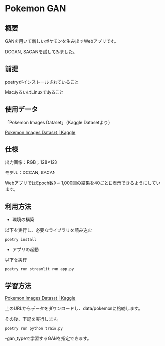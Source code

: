 # Pokemon GAN

## 概要
GANを用いて新しいポケモンを生み出すWebアプリです。

DCGAN, SAGANを試してみました。

## 前提
poetryがインストールされていること

MacあるいはLinuxであること

## 使用データ
「Pokemon Images Dataset」（Kaggle Datasetより）

[Pokemon Images Dataset | Kaggle](https://www.kaggle.com/kvpratama/pokemon-images-dataset)

## 仕様
出力画像：RGB；128×128

モデル：DCGAN, SAGAN

WebアプリではEpoch数0 ~ 1,000回の結果を40ごとに表示できるようにしています。

## 利用方法

* 環境の構築

以下を実行し、必要なライブラリを読み込む

```
poetry install
```

* アプリの起動

以下を実行

```
poetry run streamlit run app.py
```

## 学習方法
[Pokemon Images Dataset | Kaggle](https://www.kaggle.com/kvpratama/pokemon-images-dataset)

上のURLからデータをダウンロードし、data/pokemonに格納します。

その後、下記を実行します。

```
poetry run python train.py
```

-gan_typeで学習するGANを指定できます。